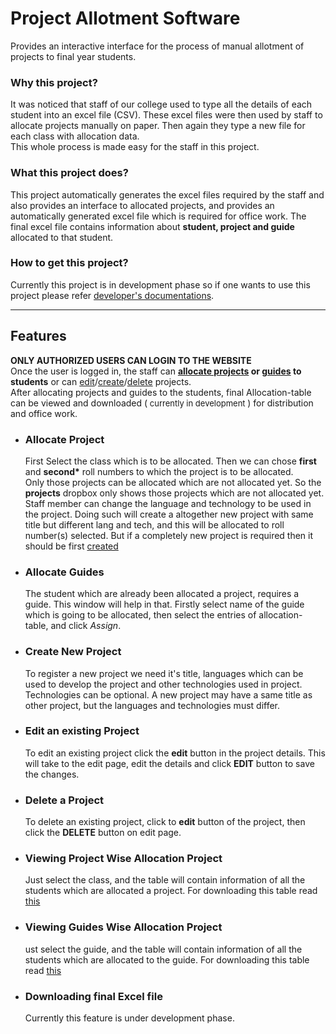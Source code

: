 # Project Allotment Software

Provides an interactive interface for the process of manual allotment of projects to final year students.  

### Why this project?
It was noticed that staff of our college used to type all the details of each student into an excel file (CSV). These excel files were then used by staff to allocate projects manually on paper. Then again they type a new file for each class with allocation data.  
This whole process is made easy for the staff in this project.  
    

### What this project does?
This project automatically generates the excel files required by the staff and also provides an interface to allocated projects, and provides an automatically generated excel file which is required for office work. The final excel file contains information about __student, project and guide__ allocated to that student.

### How to get this project?
Currently this project is in development phase so if one wants to use this project please refer [developer's documentations](developer_guide.md).

---
## Features
__ONLY AUTHORIZED USERS CAN LOGIN TO THE WEBSITE__  
Once the user is logged in, the staff can __[allocate projects]( #allocate-project ) or [guides]( #allocate-guides )  to students__ or can [edit](#edit-an-existing-project)/[create](#create-new-project)/[delete](#delete-a-project) projects.  
After allocating projects and guides to the students, final Allocation-table can be viewed and downloaded (<font size="2"> currently in development </font>) for distribution and office work.

- ### Allocate Project 
    First Select the class which is to be allocated. Then we can chose __first__ and __second*__ roll numbers to which the project is to be allocated.  
    Only those projects can be allocated which are not allocated yet. So the __projects__ dropbox only shows those projects which are not allocated yet. 
    Staff member can change the language and technology to be used in the project. Doing such will create a altogether new project with same title but different lang and tech, and this will be allocated to roll number(s) selected. But if a completely new project is required then it should be first [created](#create-new-project)
- ### Allocate Guides
    The student which are already been allocated a project, requires a guide. This window will help in that. Firstly select name of the guide which is going to be allocated, then select the entries of allocation-table, and click _Assign_.
    
- ### Create New Project
    To register a new project we need it's title, languages which can be used to develop the project and other technologies used in project. Technologies can be optional. 
    A new project may have a same title as other project, but the languages and technologies must differ.
- ### Edit an existing Project
    To edit an existing project click the __edit__ button in the project details. This will take to the edit page, edit the details and click __EDIT__ button to save the changes.
- ### Delete a Project
    To delete an existing project, click to __edit__ button of the project, then click the __DELETE__ button on edit page.

- ### Viewing Project Wise Allocation Project
    Just select the class, and the table will contain information of all the students which are allocated a project. For downloading this table read [this](#downloading-final-excel-file)
- ### Viewing Guides Wise Allocation Project
    ust select the guide, and the table will contain information of all the students which are allocated to the guide. For downloading this table read [this](#downloading-final-excel-file)
- ### Downloading final Excel file
    Currently this feature is under development phase.